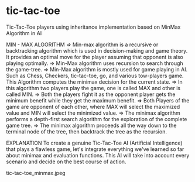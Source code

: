 # tic-tac-toe
Tic-Tac-Toe players using inheritance implementation based on MinMax Algorithm in AI

MIN - MAX ALGORITHM
=> Min-max algorithm is a recursive or backtracking algorithm which is used in decision-making and game theory. 
   It provides an optimal move for the player assuming that opponent is also playing optimally.
=> Min-Max algorithm uses recursion to search through the game-tree.
=> Min-Max algorithm is mostly used for game playing in AI. Such as Chess, Checkers, tic-tac-toe, 
   go, and various tow-players game. This Algorithm computes the minimax decision for the current state.
=> In this algorithm two players play the game, one is called MAX and other is called MIN.
=> Both the players fight it as the opponent player gets the minimum benefit while they get the maximum benefit.
=> Both Players of the game are opponent of each other, where MAX will select the maximized value 
   and MIN will select the minimized value.
=> The minimax algorithm performs a depth-first search algorithm for the exploration of the complete game tree.
=> The minimax algorithm proceeds all the way down to the terminal node of the tree, then backtrack 
   the tree as the recursion.

EXPLANATION
To create a genuine Tic-Tac-Toe AI (Artificial Intelligence) that plays a flawless game, let's integrate everything 
we've learned so far about minimax and evaluation functions. 
This AI will take into account every scenario and decide on the best course of action.

tic-tac-toe_minmax.jpeg
